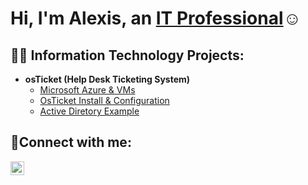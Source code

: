 
<h1>Hi, I'm Alexis, an <a href="https://linkedin.com/in/alexis-mckay-806664175/">IT Professional</a>☺</h1>

<h2>👨‍💻 Information Technology Projects:</h2>

- <b>osTicket (Help Desk Ticketing System)</b>
  - [Microsoft Azure & VMs](https://github.com/Lex2207/Microsoft-Azure)
  - [OsTicket Install & Configuration](https://github.com/Lex2207/OsTicket-Project)
  - [Active Diretory Example](https://github.com/Lex2207/AD-Lab-Example)
  

 

<h2>🤳Connect with me:</h2>


[<img align="left" alt="Josh | LinkedIn" width="22px" src="https://cdn.jsdelivr.net/npm/simple-icons@v3/icons/linkedin.svg" />][linkedin]

[linkedin]: https://linkedin.com/in/alexis-mckay-806664175/
